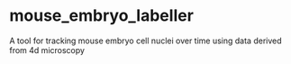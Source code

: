 # mouse_embryo_labeller


A tool for tracking mouse embryo cell nuclei over time using data derived from 4d microscopy
